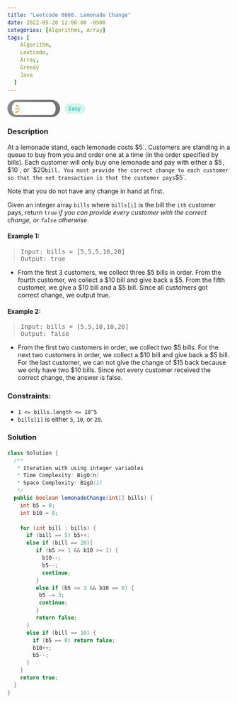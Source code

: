 ```yaml
---
title: "Leetcode 0860. Lemonade Change"
date: 2022-05-20 12:00:00 -0500
categories: [Algorithms, Array]
tags: [
    Algorithm,
    Leetcode,
    Array,
    Greedy
    Java
  ]
---
```


<style type='text/css'>
blockquote {
  margin-left: 14px;
}
img {
  left: 0 !important;
  transform: none !important;
  -webkit-transform: none !important;
}
[class*="summary"] {
  display: none;
}
[class*="header"] {
  display: flex;
  flex-direction: row;
  align-items: center;
  gap: 10px;
}
[class*="leet_logo"] {
  height: 29px;
  padding: 5px 10px;
  border-radius: 21px;
  background-color: #f7f7f7;
  background: linear-gradient(90deg, rgba(80,80,80,0.65) 0%, rgba(36,36,36,0.65) 100%);
}
[class*="easy"] {
  color: #00B8A3;
  font-size: 12px;
  padding: 4px 10px;
  border-radius: 21px;
  background-color: rgba(0, 184, 163, 0.15);
}
[class*="medium"] {
  color: #FFC01E;
  font-size: 12px;
  padding: 4px 10px;
  border-radius: 21px;
  background-color: #FFC01E26;
}
</style>

<div class=summary>
  At a lemonade stand, each lemonade costs $`5`. Customers are standing in a queue to buy from you and order one at a time (in the order specified by bills). Each customer will only buy one lemonade and pay with either a `$5`, `$10`, or `$20` bill. You must provide the correct change to each customer so that the net transaction is that the customer pays `$5`.
  
  Note that you do not have any change in hand at first.
</div>

<div id=header class=header>
  <img class=leet_logo src="/assets/img/leetcode_logo.png" alt="Leetcode" />
  <span class=easy>Easy</span>
</div>

### Description

At a lemonade stand, each lemonade costs $`5`. Customers are standing in a queue to buy from you and order one at a time (in the order specified by bills). Each customer will only buy one lemonade and pay with either a `$5`, `$10`, or `$20` bill. You must provide the correct change to each customer so that the net transaction is that the customer pays `$5`.

Note that you do not have any change in hand at first.

Given an integer array `bills` where `bills[i]` is the bill the `ith` customer pays, return `true` _if you can provide every customer with the correct change, or `false` otherwise_.

#### Example 1:

> <pre>
> Input: bills = [5,5,5,10,20]
> Output: true
> </pre>

- From the first 3 customers, we collect three $5 bills in order.
  From the fourth customer, we collect a $10 bill and give back a $5.
  From the fifth customer, we give a $10 bill and a $5 bill.
  Since all customers got correct change, we output true.

#### Example 2:

> <pre>
> Input: bills = [5,5,10,10,20]
> Output: false
> </pre>

- From the first two customers in order, we collect two $5 bills.
  For the next two customers in order, we collect a $10 bill and give back a $5 bill.
  For the last customer, we can not give the change of $15 back because we only have two $10 bills.
  Since not every customer received the correct change, the answer is false.

### Constraints:

- `1 <= bills.length <= 10^5`
- `bills[i]` is either `5`, `10`, or `20`.

### Solution

```java
class Solution {
  /**
   * Iteration with using integer variables
   * Time Complexity: BigO(n)
   * Space Complexity: BigO(1)
   */
  public boolean lemonadeChange(int[] bills) {
    int b5 = 0;
    int b10 = 0;

    for (int bill : bills) {
      if (bill == 5) b5++;
      else if (bill == 20){
         if (b5 >= 1 && b10 >= 1) {
           b10--;
           b5--;
           continue;
         }
         else if (b5 >= 3 && b10 == 0) {
          b5 -= 3;
          continue;
         }
         return false;
      }
      else if (bill == 10) {
        if (b5 == 0) return false;
        b10++;
        b5--;
      }
    }
    return true;
  }
}
```

<script>
  const anchor = document.getElementById("header").querySelector("a");
  anchor.classList.remove("popup");
  anchor.style.cursor = "pointer";
  anchor.setAttribute("target", "_black");
  anchor.setAttribute("href", "https://leetcode.com/problems/lemonade-change/");
</script>
